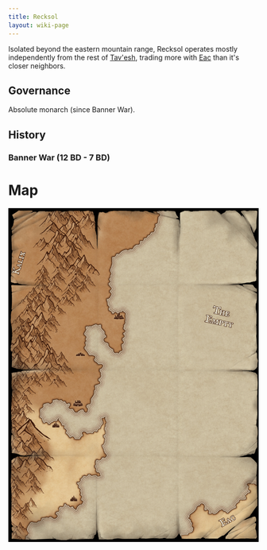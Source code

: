 ```yaml
---
title: Recksol
layout: wiki-page
---
```


Isolated beyond the eastern mountain range, Recksol operates mostly independently from the rest of [Tav'esh](/wiki/continents/Tav'esh), trading more with [Eac](/wiki/continents/Eac) than it's closer neighbors.

## Governance

Absolute monarch (since Banner War).

## History

### Banner War (12 BD - 7 BD)

# Map

![Recksol Map](/assets/images/maps/Recksol.jpg)